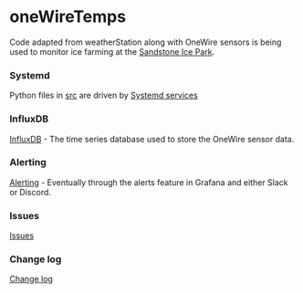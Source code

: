 # oneWireTemps

Code adapted from weatherStation along with OneWire sensors is being used to monitor ice farming at the [Sandstone Ice Park](https://www.mountainproject.com/area/106915985/sandstone-ice-park).

### Systemd

Python files in [src](src) are driven by [Systemd services](systemd)

### InfluxDB

[InfluxDB](influxdb.md) - The time series database used to store the OneWire sensor data.

### Alerting

[Alerting](alerting.md) - Eventually through the alerts feature in Grafana and either Slack or Discord.

### Issues

[Issues](issues.md)

### Change log

[Change log](change_log.md)
